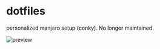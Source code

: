 # dotfiles
personalized manjaro setup (conky). No longer maintained.

![preview](https://github.com/julianvargkim/dotfiles/blob/master/preview.png)
